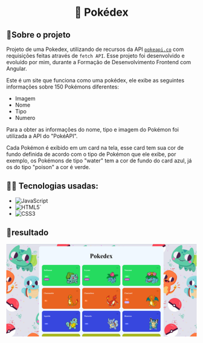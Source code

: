 <h1 align="center">
🧧 Pokédex
</h1>

## 📁Sobre o projeto
Projeto de uma Pokedex, utilizando de recursos da API [`pokeapi.co`](https://pokeapi.co/) com requisições feitas através de `fetch API`. Esse projeto foi desenvolvido e evoluído por mim, durante a Formação de Desenvolvimento Frontend com Angular.

Este é um site que funciona como uma pokédex, ele exibe as seguintes informações sobre 150 Pokémons diferentes:
- Imagem
- Nome
- Tipo
- Numero

Para a obter as informações do nome, tipo e imagem do Pokémon foi utilizada a API do "PokéAPI".

Cada Pokémon é exibido em um card na tela, esse card tem sua cor de fundo definida de acordo com o tipo de Pokémon que ele exibe, por exemplo, os Pokémons de tipo "water" tem a cor de fundo do card azul, já os do tipo "poison" a cor é verde.

## 🧑‍💻 Tecnologias usadas:

- ![JavaScript](https://img.shields.io/badge/javascript-%23323330.svg?style=for-the-badge&logo=javascript&logoColor=%23F7DF1E)
- ![HTML5](https://img.shields.io/badge/html5-%23E34F26.svg?style=for-the-badge&logo=html5&logoColor=white)`
- ![CSS3](https://img.shields.io/badge/css3-%231572B6.svg?style=for-the-badge&logo=css3&logoColor=white)

## 📁resultado

<img src="img/projeto-pokemon-1.png">
